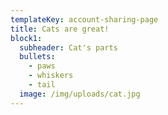 ```yaml
---
templateKey: account-sharing-page
title: Cats are great!
block1:
  subheader: Cat's parts
  bullets:
    - paws
    - whiskers
    - tail
  image: /img/uploads/cat.jpg
---
```

